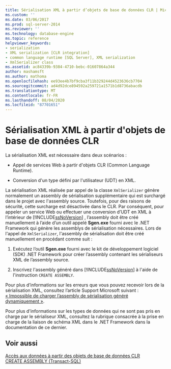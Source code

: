 ```yaml
---
title: Sérialisation XML à partir d’objets de base de données CLR | Microsoft Docs
ms.custom: ''
ms.date: 03/06/2017
ms.prod: sql-server-2014
ms.reviewer: ''
ms.technology: database-engine
ms.topic: reference
helpviewer_keywords:
- serialization
- XML serialization [CLR integration]
- common language runtime [SQL Server], XML serialization
- XmlSerializer class
ms.assetid: ac84339b-9384-4710-bebc-01607864a344
author: mashamsft
ms.author: mathoma
ms.openlocfilehash: ee93ee4b7bf9cba3f11b329244d4523636cb7704
ms.sourcegitcommit: ad4d92dce894592a259721a1571b1d8736abacdb
ms.translationtype: MT
ms.contentlocale: fr-FR
ms.lasthandoff: 08/04/2020
ms.locfileid: "87701651"
---
```

# <a name="xml-serialization-from-clr-database-objects"></a>Sérialisation XML à partir d'objets de base de données CLR
  La sérialisation XML est nécessaire dans deux scénarios :  
  
-   Appel de services Web à partir d'objets CLR (Common Language Runtime).  
  
-   Conversion d'un type défini par l'utilisateur (UDT) en XML.  
  
 La sérialisation XML réalisée par appel de la classe `XmlSerializer` génère normalement un assembly de sérialisation supplémentaire qui est surchargé dans le projet avec l'assembly source. Toutefois, pour des raisons de sécurité, cette surcharge est désactivée dans le CLR. Par conséquent, pour appeler un service Web ou effectuer une conversion d’UDT en XML à l’intérieur de [!INCLUDE[ssNoVersion](../../includes/ssnoversion-md.md)] , l’assembly doit être créé manuellement à l’aide d’un outil appelé **Sgen.exe** fourni avec le .NET Framework qui génère les assemblys de sérialisation nécessaires. Lors de l'appel de `XmlSerializer`, l'assembly de sérialisation doit être créé manuellement en procédant comme suit :  
  
1.  Exécutez l’outil **Sgen.exe** fourni avec le kit de développement logiciel (SDK) .NET Framework pour créer l’assembly contenant les sérialiseurs XML de l’assembly source.  
  
2.  Inscrivez l'assembly généré dans [!INCLUDE[ssNoVersion](../../includes/ssnoversion-md.md)] à l'aide de l'instruction `CREATE ASSEMBLY`.  
  
 Pour plus d’informations sur les erreurs que vous pouvez recevoir lors de la sérialisation XML, consultez l’article Support Microsoft suivant : [« Impossible de charger l’assembly de sérialisation généré dynamiquement »](https://support.microsoft.com/kb/913668).  
  
 Pour plus d'informations sur les types de données qui ne sont pas pris en charge par le sérialiseur XML, consultez la rubrique consacrée à la prise en charge de la liaison de schéma XML dans le .NET Framework dans la documentation de ce dernier.  
  
## <a name="see-also"></a>Voir aussi  
 [Accès aux données à partir des objets de base de données CLR](../../relational-databases/clr-integration/data-access/data-access-from-clr-database-objects.md)   
 [CREATE ASSEMBLY &#40;Transact-SQL&#41;](/sql/t-sql/statements/create-assembly-transact-sql)  
  
  
